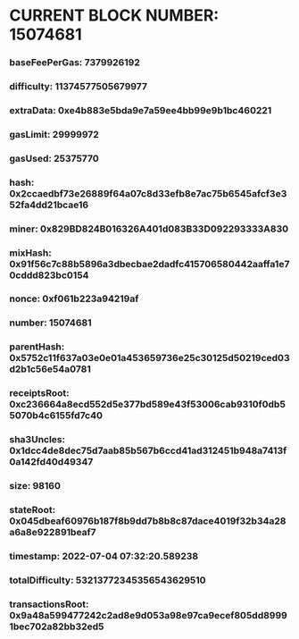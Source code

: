 # CURRENT BLOCK NUMBER: 15074681

### baseFeePerGas: 7379926192
### difficulty: 11374577505679977
### extraData: 0xe4b883e5bda9e7a59ee4bb99e9b1bc460221
### gasLimit: 29999972
### gasUsed: 25375770
### hash: 0x2ccaedbf73e26889f64a07c8d33efb8e7ac75b6545afcf3e352fa4dd21bcae16
### miner: 0x829BD824B016326A401d083B33D092293333A830
### mixHash: 0x91f56c7c88b5896a3dbecbae2dadfc415706580442aaffa1e70cddd823bc0154
### nonce: 0xf061b223a94219af
### number: 15074681
### parentHash: 0x5752c11f637a03e0e01a453659736e25c30125d50219ced03d2b1c56e54a0781
### receiptsRoot: 0xc236664a8ecd552d5e377bd589e43f53006cab9310f0db55070b4c6155fd7c40
### sha3Uncles: 0x1dcc4de8dec75d7aab85b567b6ccd41ad312451b948a7413f0a142fd40d49347
### size: 98160
### stateRoot: 0x045dbeaf60976b187f8b9dd7b8b8c87dace4019f32b34a28a6a8e922891beaf7
### timestamp: 2022-07-04 07:32:20.589238
### totalDifficulty: 53213772345356543629510
### transactionsRoot: 0x9a48a599477242c2ad8e9d053a98e97ca9ecef805dd89991bec702a82bb32ed5
